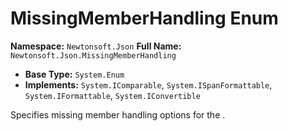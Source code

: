 # MissingMemberHandling Enum

**Namespace:** `Newtonsoft.Json`
**Full Name:** `Newtonsoft.Json.MissingMemberHandling`
- **Base Type:** `System.Enum`
- **Implements:** `System.IComparable`, `System.ISpanFormattable`, `System.IFormattable`, `System.IConvertible`

Specifies missing member handling options for the .